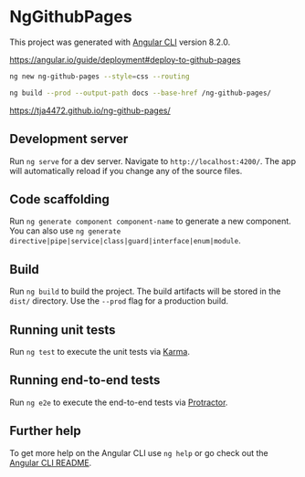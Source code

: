 # NgGithubPages

This project was generated with [Angular CLI](https://github.com/angular/angular-cli) version 8.2.0.

https://angular.io/guide/deployment#deploy-to-github-pages

```sh
ng new ng-github-pages --style=css --routing
```

```sh
ng build --prod --output-path docs --base-href /ng-github-pages/
```

https://tja4472.github.io/ng-github-pages/


## Development server

Run `ng serve` for a dev server. Navigate to `http://localhost:4200/`. The app will automatically reload if you change any of the source files.

## Code scaffolding

Run `ng generate component component-name` to generate a new component. You can also use `ng generate directive|pipe|service|class|guard|interface|enum|module`.

## Build

Run `ng build` to build the project. The build artifacts will be stored in the `dist/` directory. Use the `--prod` flag for a production build.

## Running unit tests

Run `ng test` to execute the unit tests via [Karma](https://karma-runner.github.io).

## Running end-to-end tests

Run `ng e2e` to execute the end-to-end tests via [Protractor](http://www.protractortest.org/).

## Further help

To get more help on the Angular CLI use `ng help` or go check out the [Angular CLI README](https://github.com/angular/angular-cli/blob/master/README.md).
